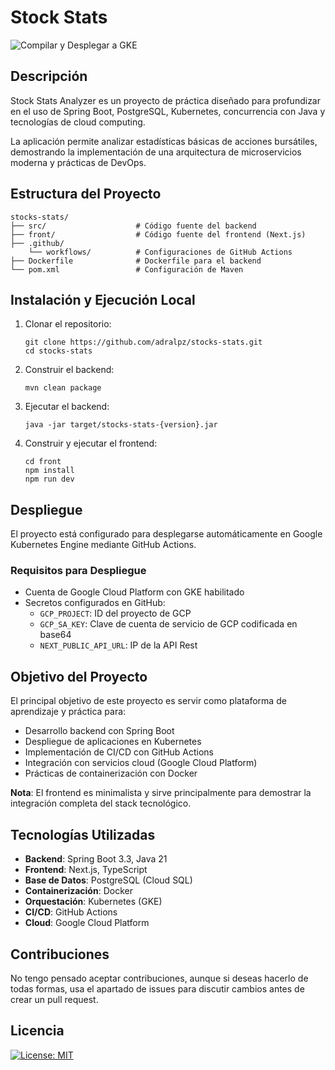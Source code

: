 # Stock Stats
![Compilar y Desplegar a GKE](https://github.com/adralpz/stocks-stats/actions/workflows/deployment.yml/badge.svg?branch=main)

## Descripción

Stock Stats Analyzer es un proyecto de práctica diseñado para profundizar en el uso de Spring Boot, PostgreSQL, Kubernetes, concurrencia con Java y tecnologías de cloud computing.  

La aplicación permite analizar estadísticas básicas de acciones bursátiles, demostrando la implementación de una arquitectura de microservicios moderna y prácticas de DevOps.

## Estructura del Proyecto

```
stocks-stats/
├── src/                    # Código fuente del backend
├── front/                  # Código fuente del frontend (Next.js)
├── .github/
    └── workflows/          # Configuraciones de GitHub Actions
├── Dockerfile              # Dockerfile para el backend
└── pom.xml                 # Configuración de Maven
```

## Instalación y Ejecución Local

1. Clonar el repositorio:
   ```
   git clone https://github.com/adralpz/stocks-stats.git
   cd stocks-stats
   ```

2. Construir el backend:
   ```
   mvn clean package
   ```
   
3. Ejecutar el backend:
   ```
   java -jar target/stocks-stats-{version}.jar
   ```
   
4. Construir y ejecutar el frontend:
   ```
   cd front
   npm install
   npm run dev
   ```

## Despliegue

El proyecto está configurado para desplegarse automáticamente en Google Kubernetes Engine mediante GitHub Actions.

### Requisitos para Despliegue

- Cuenta de Google Cloud Platform con GKE habilitado
- Secretos configurados en GitHub:
  - `GCP_PROJECT`: ID del proyecto de GCP
  - `GCP_SA_KEY`: Clave de cuenta de servicio de GCP codificada en base64
  - `NEXT_PUBLIC_API_URL`: IP de la API Rest

## Objetivo del Proyecto

El principal objetivo de este proyecto es servir como plataforma de aprendizaje y práctica para:

- Desarrollo backend con Spring Boot
- Despliegue de aplicaciones en Kubernetes
- Implementación de CI/CD con GitHub Actions
- Integración con servicios cloud (Google Cloud Platform)
- Prácticas de containerización con Docker

**Nota**: El frontend es minimalista y sirve principalmente para demostrar la integración completa del stack tecnológico.

## Tecnologías Utilizadas

- **Backend**: Spring Boot 3.3, Java 21
- **Frontend**: Next.js, TypeScript
- **Base de Datos**: PostgreSQL (Cloud SQL)
- **Containerización**: Docker
- **Orquestación**: Kubernetes (GKE)
- **CI/CD**: GitHub Actions
- **Cloud**: Google Cloud Platform

## Contribuciones

No tengo pensado aceptar contribuciones, aunque si deseas hacerlo de todas formas, usa el apartado de issues para discutir cambios antes de crear un pull request.

## Licencia

[![License: MIT](https://img.shields.io/badge/License-MIT-yellow.svg)](https://opensource.org/licenses/MIT)
